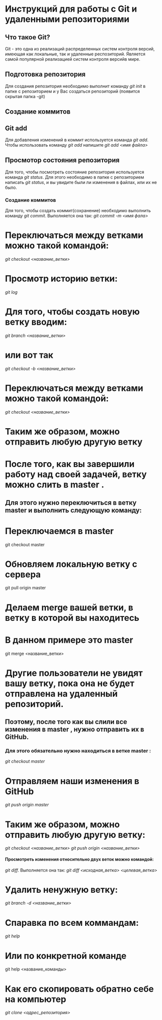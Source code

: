 # Инструкций для работы с Git  и удаленными репозиториями

## Что такое Git?
Git - это одна из реализаций распределенных систем
контроля версий, имеющая как локальные, так и удаленные респозиторий. Является самой популярной реализацией систем контроля версийв мире.
## Подготовка репозитория
Для создания репозитория необходимо выполнит команду *git init* в папке с репозиторием и  у Вас создаться репозиторий (появится скрытая папка -git)

## Создание коммитов

## Git add
Для добавления изменений в коммит используется команда
*git add*. Чтобы использовать команду *git add* напишите
*git add <имя файла>*

## Просмотор состояния репозитория
Для того, чтобы посмотреть состояние репозитория
используется команда *git status*. Для этого необходимо
в папке с репозиторием написать *git status*, и вы
увидите были ли изменения в файлах, или их не было.

### Создание коммитов
Для того, чтобы создать коммит(сохранение) необходимо выполнить команду *git commit*. Выполняется она так:
*git commit -m <имя фала>*

# Переключаться между ветками можно такой командой:
*git checkout <название_ветки>*

# Просмотр историю ветки:
*git log*

# Для того, чтобы создать новую ветку вводим:
*git branch <название_ветки>*
# или вот так
*git checkout -b <название_ветки>*

# Переключаться между ветками можно такой командой:
*git checkout <название_ветки>*

# Таким же образом, можно отправить любую другую ветку

# После того, как вы завершили работу над своей задачей, ветку можно слить в master . 
## Для этого нужно переключиться в ветку master и выполнить следующую команду:

# Переключаемся в master
git checkout master
# Обновляем локальную ветку с сервера
git pull origin master

# Делаем merge вашей ветки, в ветку в которой вы находитесь
# В данном примере это master
git merge <название_ветки>

# Другие пользователи не увидят вашу ветку, пока она не будет отправлена на удаленный репозиторий. 
## Поэтому, после того как вы слили все изменения в master , нужно отправить их в GitHub.
### Для этого обязательно нужно находиться в ветке master :
*git checkout master*

# Отправляем наши изменения в GitHub
*git push origin master*

# Таким же образом, можно отправить любую другую ветку:
*git checkout <название_ветки>*
*git push origin <название_ветки>*


#### Просмотреть изменения относительно двух веток можно командой: 
*git diff*. Выполняется она так:
*git diff <исходная_ветка> <целевая_ветка>*

# Удалить ненужную ветку:
*git branch -d <название_ветки>*

# Спаравка по всем коммандам:
*git help*
# Или по конкретной команде
git help <название_команды>

# Как его скопировать обратно себе на компьютер
*git clone <адрес_репозитория>*





